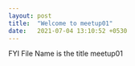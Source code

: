 ```yaml
---
layout: post
title:  "Welcome to meetup01"
date:   2021-07-04 13:10:52 +0530
---
```

FYI File Name is the title
meetup01